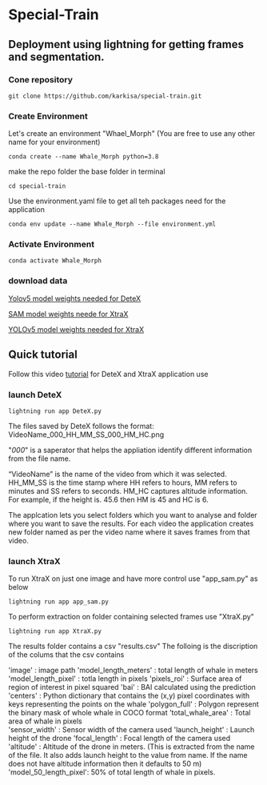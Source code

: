 # Special-Train
## Deployment using lightning for getting frames and segmentation.

### Cone repository

```
git clone https://github.com/karkisa/special-train.git
```
### Create Environment
Let's create an environment "Whael_Morph" (You are free to use any other name for your environment)

```
conda create --name Whale_Morph python=3.8

```

make the repo folder the base folder in terminal

```
cd special-train
```

Use the environment.yaml file to get all teh packages need for the application

```
conda env update --name Whale_Morph --file environment.yml

```

### Activate Environment
```
conda activate Whale_Morph
```

### download data
[Yolov5 model weights needed for DeteX](https://oregonstate.box.com/s/4bl2pr0xuygbai8gu97hajjs0ihprc7w)


[SAM model weights neede for XtraX](https://oregonstate.box.com/s/oltsl30mxvmqvsb7xvpzssxyu3y775pe)


[YOLOv5 model weights needed for XtraX](https://oregonstate.box.com/s/20r8c3peu6drogsrqt3sq2cmfl5f2s3t)


## Quick tutorial

Follow this video [tutorial](https://kaltura.oregonstate.edu/media/1_ssnzylci) for DeteX and XtraX application use

### launch DeteX

```
lightning run app DeteX.py
```

The files saved by DeteX follows the format: 
VideoName_000_HH_MM_SS_000_HM_HC.png 

"_000_" is a saperator that helps the appliation identify different information from the file name.

“VideoName” is the name of the video from which it was selected. HH_MM_SS is the time stamp where HH refers to hours, MM refers to minutes and SS refers to seconds. HM_HC captures altitude information. For example, if the height is. 45.6 then HM is 45 and HC is 6.  

The applcation lets you select folders which you want to analyse and folder where you want to save the results. For each video the application creates new folder named as per the video name where it saves frames from that video.

### launch XtraX
To run XtraX on just one image and have more control use "app_sam.py" as below
```
lightning run app app_sam.py
```

To perform extraction on folder containing selected frames use "XtraX.py"

```
lightning run app XtraX.py
```

The results folder contains a csv "results.csv"
The folloing is the discription of the colums that the csv contains

'image'                : image path
'model_length_meters'  : total length of whale in meters  
'model_length_pixel'   : totla length in pixels
'pixels_roi'           : Surface area of region of interest in pixel squared
'bai'                  : BAI calculated using the prediction
'centers'              : Python dictionary that contains the (x,y) pixel coordinates with keys representing the points on the whale
'polygon_full'         : Polygon represent the binary mask of whole whale in COCO format 
'total_whale_area'     : Total area of whale in pixels          
'sensor_width'         : Sensor width of the camera used
'launch_height'        : Launch height of the drone
'focal_length'         : Focal length of the camera used       
'altitude'             : Altitude of the drone in meters. (This is extracted from the name of the file. It also adds launch height to the value from name. If the name does not have altitude information then it defaults to 50 m)
'model_50_length_pixel': 50% of total length of whale in pixels.
